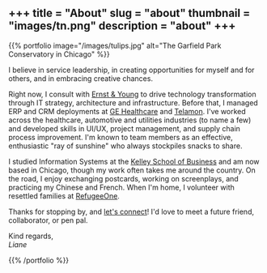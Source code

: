 +++
title = "About"
slug = "about"
thumbnail = "images/tn.png"
description = "about"
+++
---------------------------

{{% portfolio image="/images/tulips.jpg" alt="The Garfield Park Conservatory in Chicago" %}}

I believe in service leadership, in creating opportunities for myself and for others, and in embracing creative chances. 

Right now, I consult with [Ernst & Young](https://www.ey.com/) to drive technology transformation through IT strategy, architecture and infrastructure. Before that, I managed ERP and CRM deployments at [GE Healthcare](https://www.gehealthcare.com/en) and [Telamon](https://www.telamon.com/). I've worked across the healthcare, automotive and utilities industries (to name a few) and developed skills in UI/UX, project management, and supply chain process improvement. I'm known to team members as an effective, enthusiastic "ray of sunshine" who always stockpiles snacks to share.

I studied Information Systems at the [Kelley School of Business](https://www.kelley.iu.edu/) and am now based in Chicago, though my work often takes me around the country. On the road, I enjoy exchanging postcards, working on screenplays, and practicing my Chinese and French. When I'm home, I volunteer with resettled families at [RefugeeOne](http://www.refugeeone.org).

Thanks for stopping by, and [let's connect](mailto:liane.yue@gmail.com?subject:Hello!)! I'd love to meet a future friend, collaborator, or pen pal. 

Kind regards,<br>
*Liane*

{{% /portfolio %}}
